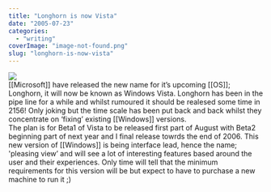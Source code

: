 ```yaml
---
title: "Longhorn is now Vista"
date: "2005-07-23"
categories: 
  - "writing"
coverImage: "image-not-found.png"
slug: "longhorn-is-now-vista"
---
```


![](images/vista.jpg)  
\[\[Microsoft\]\] have released the new name for it’s upcoming \[\[OS\]\]; Longhorn, it will now be known as Windows Vista. Longhorn has been in the pipe line for a while and whilst rumoured it should be realesed some time in 2156! Only joking but the time scale has been put back and back whilst they concentrate on ‘fixing’ existing \[\[Windows\]\] versions.  
The plan is for Beta1 of Vista to be released first part of August with Beta2 beginning part of next year and I final release towrds the end of 2006. 
This new version of \[\[Windows\]\] is being interface lead, hence the name; 'pleasing view’ and will see a lot of interesting features based around the user and their experiences. Only time will tell that the minimum requirements for this version will be but expect to have to purchase a new machine to run it ;)
